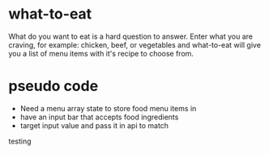 # what-to-eat
What do you want to eat is a hard question to answer. Enter what you are craving, for example: chicken, beef, or vegetables and what-to-eat will give you a list of menu items with it's recipe to choose from.

# pseudo code
* Need a menu array state to store food menu items in
* have an input bar that accepts food ingredients
* target input value and pass it in api to match 

testing
